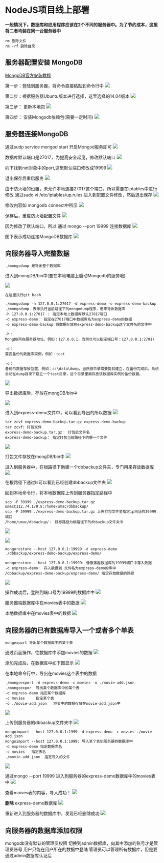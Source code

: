 # NodeJS项目线上部署

**一般情况下，数据库和应用程序应该在2个不同的服务器中。为了节约成本，这里将二者均装在同一台服务器中**

```
rm 删除文件
rm -rf 删除目录
```


## 服务器配置安装 MongoDB

[MongoDB官方安装教程](https://docs.mongodb.com/manual/tutorial/install-mongodb-on-ubuntu/)

第一步：登陆到服务器，将命令直接粘贴到命令行中
![](/aliyunnodejs/imgs/服务器配置安装MongoDB1.jpg)

第二步：根据服务器Ubuntu版本进行选择，这里选择的14.04版本
![](/aliyunnodejs/imgs/服务器配置安装MongoDB2.jpg)

第三步： 更新本地包
![](/aliyunnodejs/imgs/服务器配置安装MongoDB3.jpg)

第四步： 安装Mongodb依赖包(需要一定时间)
![](/aliyunnodejs/imgs/服务器配置安装MongoDB4.jpg)

## 服务器连接MongoDB

通过sudp service mongod start 开启Mongod服务即可
![](/aliyunnodejs/imgs/服务器配置安装MongoDB5.0.jpg)

数据库默认端口是27017，为提高安全起见，修改默认端口
![](/aliyunnodejs/imgs/服务器配置安装MongoDB6.0.jpg)

向下找到net对象中的port,这里默认端口修改成19999
![](/aliyunnodejs/imgs/服务器配置安装MongoDB6.1.jpg)

退出保存后重启服务
![](/aliyunnodejs/imgs/服务器配置安装MongoDB6.2.0.jpg)

由于防火墙的设置，未允许本地连接27017这个端口，所以需要在iptables中进行修改
通过sudo vi /etc/iptables/up.rules 进入到配置文件修改，然后退出保存
![](/aliyunnodejs/imgs/服务器配置安装MongoDB6.2.jpg)

修改内容如 mongodb connect中所示
![](/aliyunnodejs/imgs/服务器配置安装MongoDB6.3.jpg)

保存后，重载防火墙配置文件
![](/aliyunnodejs/imgs/服务器配置安装MongoDB5.1.jpg)

因为修改了默认端口，所以 通过  mongo --port 19999 连接数据库
![](/aliyunnodejs/imgs/服务器配置安装MongoDB6.5.jpg)

图下表示成功连接MongoDB数据库
![](/aliyunnodejs/imgs/服务器配置安装MongoDB6.6.jpg)

## 向服务器导入完整数据

    ./mongodump 是导出整个数据库

进入到mongDB/bin中(要在本地电脑上启动Mongodb的服务哦)

![](/aliyunnodejs/imgs/服务器连接MongoDB1.jpg)

```
在这里执行git bash

./mongodump -h 127.0.0.1:27017 -d express-demo -o express-demo-backup
./mongodump：表示执行当前路径下的mongodump程序，用来导出数据库
-h 127.0.0.1:27017 ： 指定本地上数据库默认27017端口
-d express-demo： 指定在27017端口中数据库名为express-demo的数据
-o express-demo-backup 将数据存放在express-demo-backup这个文件名的文件中

-h：
MongDB所在服务器地址，例如：127.0.0.1，当然也可以指定端口号：127.0.0.1:27017

-d：
需要备份的数据库实例，例如：test

-o：
备份的数据存放位置，例如：c:\data\dump，当然该目录需要提前建立，在备份完成后，系统自动在dump目录下建立一个test目录，这个目录里面存放该数据库实例的备份数据。
```

![](/aliyunnodejs/imgs/服务器连接MongoDB2.jpg)

导出数据库后，存放在mongDB/bin中

![](/aliyunnodejs/imgs/服务器连接MongoDB3.jpg)

进入到express-demo文件中，可以看到导出的所以数据
![](/aliyunnodejs/imgs/服务器连接MongoDB4.jpg)

```
tar zcvf express-demo-backup.tar.gz express-demo-backup
tar zcvf: 打包文件
express-demo-backup.tar.gz： 打包后文件名
express-demo-backup： 指定打包当前路径下的哪一个文件
```
![](/aliyunnodejs/imgs/服务器连接MongoDB5.jpg)

打包文件存放在mongDB/bin中
![](/aliyunnodejs/imgs/服务器连接MongoDB6.jpg)

进入到服务器中，在根路径下新建一个dbbackup文件夹，专门用来存放数据库
![](/aliyunnodejs/imgs/服务器连接MongoDB7.jpg)

在根路径下通过ls可以看到已经创建dbbackup文件夹
![](/aliyunnodejs/imgs/服务器连接MongoDB8.jpg)

回到本地命令行，将本地数据库上传到服务器指定路径中

```
scp -P 39999 ./express-demo-backup.tar.gz umac@112.74.179.8:/home/umac/dbbackup/
scp -P 39999 ./express-demo-backup.tar.gz 上传打包文件至指定ip地址的39999端口
/home/umac/dbbackup/： 目标路径为根路径下的dbbackup文件夹中
```
![](/aliyunnodejs/imgs/服务器连接MongoDB9.jpg)


![](/aliyunnodejs/imgs/服务器连接MongoDB10.jpg)

```
mongorestore --host 127.0.0.1:19999 -d express-demo ./dbbackup/express-demo-backup/express-demo/

mongorestore --host 127.0.0.1:19999: 像服务器数据库的19999端口中存入数据
-d express-demo： 存入数据到 文件名为express-demo的库中
/dbbackup/express-demo-backup/express-demo/ 指定存放数据的路径

```
![](/aliyunnodejs/imgs/服务器连接MongoDB11.jpg)

操作成功后，登陆到端口号为19999的数据库中
![](/aliyunnodejs/imgs/服务器连接MongoDB12.jpg)

服务器端数据库中在movies表中的数据
![](/aliyunnodejs/imgs/服务器连接MongoDB13.jpg)

本地数据库中在movies表中的数据
![](/aliyunnodejs/imgs/服务器连接MongoDB10.jpg)

## 向服务器的已有数据库导入一个或者多个单表

    mongexport 导出某个数据库中的某个表
    
通过页面操作，往数据库中添加movies的数据
![](/aliyunnodejs/imgs/服务器连接MongoDB14.jpg)

添加完成后，在数据库中如下图显示
![](/aliyunnodejs/imgs/服务器连接MongoDB15.jpg)

在本地命令行中，导出在movies这个表中的数据

```
./mongoexport -d express-demo -c movies -o ./movie-add.json
./mongoexpor  导出某个数据库中的某个表
-d express-demo 指定某个数据库
-c movies     指定某个表
-o ./movie-add.json   将表中的数据存放在movie-add.json中

```

![](/aliyunnodejs/imgs/服务器连接MongoDB16.jpg)

上传到服务器的dbbackup文件夹中
![](/aliyunnodejs/imgs/服务器连接MongoDB17.jpg)

```
mongoimport --host 127.0.0.1:1999 -d express-demo -c movies ./movie-add.json
mongoimport --host 127.0.0.1:1999: 导入某个表到服务器的数据库中
-d express-demo 指定数据库名
-c movies   指定表名
./movie-add.json  指定导入的文件
```

![](/aliyunnodejs/imgs/服务器连接MongoDB18.jpg)

通过mongo --port 19999 进入到服务器的express-demo数据库中的movies表中
![](/aliyunnodejs/imgs/服务器连接MongoDB19.jpg)

查看moives表的内容，导入成功！
![](/aliyunnodejs/imgs/服务器连接MongoDB20.jpg)

**删除**  express-demo数据库
![](/aliyunnodejs/imgs/服务器连接MongoDB21.jpg)

重新进入到服务器的数据库中，发现已经删除成功
![](/aliyunnodejs/imgs/服务器连接MongoDB22.jpg)

## 向服务器的数据库添加权限

mongodb没有默认的管理员权限
切换到admin数据库，向其中添加的账号才是管理员账号
用户只能在用户所在的数据中登陆
管理员可以管理所有数据库，但是要通过admin数据库认证后

